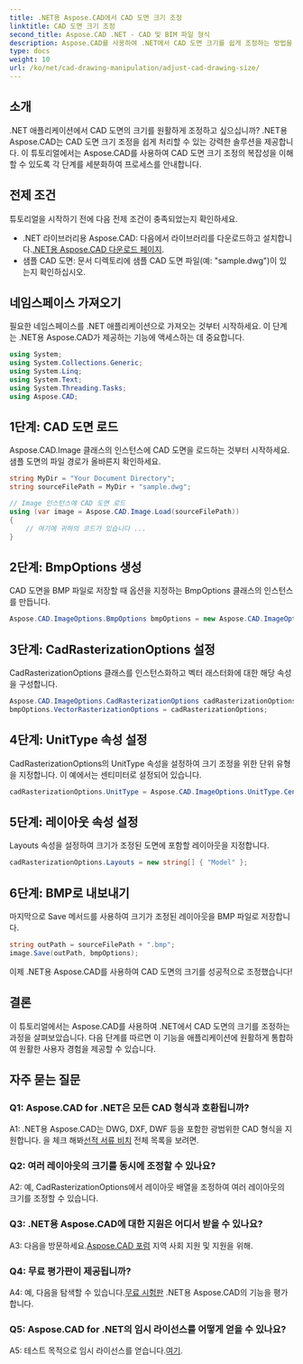 ```yaml
---
title: .NET용 Aspose.CAD에서 CAD 도면 크기 조정
linktitle: CAD 도면 크기 조정
second_title: Aspose.CAD .NET - CAD 및 BIM 파일 형식
description: Aspose.CAD를 사용하여 .NET에서 CAD 도면 크기를 쉽게 조정하는 방법을 알아보세요. 원활한 크기 조정을 위해 단계별 가이드를 따르세요.
type: docs
weight: 10
url: /ko/net/cad-drawing-manipulation/adjust-cad-drawing-size/
---
```

## 소개

.NET 애플리케이션에서 CAD 도면의 크기를 원활하게 조정하고 싶으십니까? .NET용 Aspose.CAD는 CAD 도면 크기 조정을 쉽게 처리할 수 있는 강력한 솔루션을 제공합니다. 이 튜토리얼에서는 Aspose.CAD를 사용하여 CAD 도면 크기 조정의 복잡성을 이해할 수 있도록 각 단계를 세분화하여 프로세스를 안내합니다.

## 전제 조건

튜토리얼을 시작하기 전에 다음 전제 조건이 충족되었는지 확인하세요.

- .NET 라이브러리용 Aspose.CAD: 다음에서 라이브러리를 다운로드하고 설치합니다.[.NET용 Aspose.CAD 다운로드 페이지](https://releases.aspose.com/cad/net/).
- 샘플 CAD 도면: 문서 디렉토리에 샘플 CAD 도면 파일(예: "sample.dwg")이 있는지 확인하십시오.

## 네임스페이스 가져오기

필요한 네임스페이스를 .NET 애플리케이션으로 가져오는 것부터 시작하세요. 이 단계는 .NET용 Aspose.CAD가 제공하는 기능에 액세스하는 데 중요합니다.

```csharp
using System;
using System.Collections.Generic;
using System.Linq;
using System.Text;
using System.Threading.Tasks;
using Aspose.CAD;
```

## 1단계: CAD 도면 로드

Aspose.CAD.Image 클래스의 인스턴스에 CAD 도면을 로드하는 것부터 시작하세요. 샘플 도면의 파일 경로가 올바른지 확인하세요.

```csharp
string MyDir = "Your Document Directory";
string sourceFilePath = MyDir + "sample.dwg";

// Image 인스턴스에 CAD 도면 로드
using (var image = Aspose.CAD.Image.Load(sourceFilePath))
{
    // 여기에 귀하의 코드가 있습니다 ...
}
```

## 2단계: BmpOptions 생성

CAD 도면을 BMP 파일로 저장할 때 옵션을 지정하는 BmpOptions 클래스의 인스턴스를 만듭니다.

```csharp
Aspose.CAD.ImageOptions.BmpOptions bmpOptions = new Aspose.CAD.ImageOptions.BmpOptions();
```

## 3단계: CadRasterizationOptions 설정

CadRasterizationOptions 클래스를 인스턴스화하고 벡터 래스터화에 대한 해당 속성을 구성합니다.

```csharp
Aspose.CAD.ImageOptions.CadRasterizationOptions cadRasterizationOptions = new Aspose.CAD.ImageOptions.CadRasterizationOptions();
bmpOptions.VectorRasterizationOptions = cadRasterizationOptions;
```

## 4단계: UnitType 속성 설정

CadRasterizationOptions의 UnitType 속성을 설정하여 크기 조정을 위한 단위 유형을 지정합니다. 이 예에서는 센티미터로 설정되어 있습니다.

```csharp
cadRasterizationOptions.UnitType = Aspose.CAD.ImageOptions.UnitType.Centimeter;
```

## 5단계: 레이아웃 속성 설정

Layouts 속성을 설정하여 크기가 조정된 도면에 포함할 레이아웃을 지정합니다.

```csharp
cadRasterizationOptions.Layouts = new string[] { "Model" };
```

## 6단계: BMP로 내보내기

마지막으로 Save 메서드를 사용하여 크기가 조정된 레이아웃을 BMP 파일로 저장합니다.

```csharp
string outPath = sourceFilePath + ".bmp";
image.Save(outPath, bmpOptions);
```

이제 .NET용 Aspose.CAD를 사용하여 CAD 도면의 크기를 성공적으로 조정했습니다!

## 결론

이 튜토리얼에서는 Aspose.CAD를 사용하여 .NET에서 CAD 도면의 크기를 조정하는 과정을 살펴보았습니다. 다음 단계를 따르면 이 기능을 애플리케이션에 원활하게 통합하여 원활한 사용자 경험을 제공할 수 있습니다.

## 자주 묻는 질문

### Q1: Aspose.CAD for .NET은 모든 CAD 형식과 호환됩니까?

 A1: .NET용 Aspose.CAD는 DWG, DXF, DWF 등을 포함한 광범위한 CAD 형식을 지원합니다. 을 체크 해봐[선적 서류 비치](https://reference.aspose.com/cad/net/) 전체 목록을 보려면.

### Q2: 여러 레이아웃의 크기를 동시에 조정할 수 있나요?

A2: 예, CadRasterizationOptions에서 레이아웃 배열을 조정하여 여러 레이아웃의 크기를 조정할 수 있습니다.

### Q3: .NET용 Aspose.CAD에 대한 지원은 어디서 받을 수 있나요?

 A3: 다음을 방문하세요.[Aspose.CAD 포럼](https://forum.aspose.com/c/cad/19) 지역 사회 지원 및 지원을 위해.

### Q4: 무료 평가판이 제공됩니까?

 A4: 예, 다음을 탐색할 수 있습니다.[무료 시험판](https://releases.aspose.com/) .NET용 Aspose.CAD의 기능을 평가합니다.

### Q5: Aspose.CAD for .NET의 임시 라이선스를 어떻게 얻을 수 있나요?

 A5: 테스트 목적으로 임시 라이선스를 얻습니다.[여기](https://purchase.aspose.com/temporary-license/).